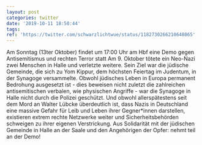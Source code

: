 ```yaml
---
layout: post
categories: twitter
date: '2019-10-11 18:50:44'
tags: 
ref: 'https://twitter.com/schwarzlichtwue/status/1182730266210648065'
---
```

Am Sonntag (13ter Oktober) findet um 17:00 Uhr am Hbf eine Demo gegen Antisemitismus und rechten Terror statt
Am 9. Oktober tötete ein Neo-Nazi zwei Menschen in Halle und verletzte weitere. Sein Ziel war die jüdische Gemeinde, die sich zu Yom Kippur, dem höchsten Feiertag im Judentum, in der Synagoge versammelte.
Obwohl jüdisches Leben in Europa permanent Bedrohung ausgesetzt ist - dies beweisen nicht zuletzt die zahlreichen antisemitischen verbalen, wie physischen Angriffe - war die Synagoge in Halle nicht durch die Polizei geschützt.
Und obwohl allerspätestens seit dem Mord an Walter Lübcke überdeutlich ist, dass Nazis in Deutschland eine massive Gefahr für Leib und Leben ihrer Gegner\*innen darstellen, existieren extrem rechte Netzwerke weiter und Sicherheitsbehörden schweigen zu ihrer eigenen Verstrickung.
Aus Solidarität mit der jüdischen Gemeinde in Halle an der Saale und den Angehörigen der Opfer: nehmt teil an der Demo!